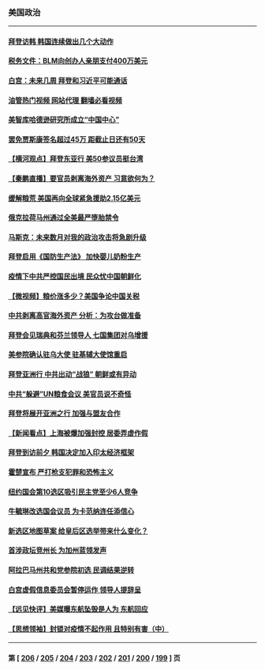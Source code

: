 ### 美国政治
---
#### [拜登访韩 韩国连续做出几个大动作](../../pages/ncid1078159/n13741304.md?05201245) 
#### [税务文件：BLM向创办人亲朋支付400万美元](../../pages/ncid1078159/n13741108.md?05201245) 
#### [白宫：未来几周 拜登和习近平可能通话](../../pages/ncid1078159/n13741150.md?05201245) 
#### [油管热门视频 网站代理 翻墙必看视频](http://209.222.30.114:81/youtube.html?05201245)
#### [美智库哈德逊研究所成立“中国中心”](../../pages/ncid1078159/n13741159.md?05201245) 
#### [罢免贾斯康签名超过45万 距截止日还有50天](../../pages/ncid1078159/n13741148.md?05201245) 
#### [【横河观点】拜登东亚行 美50参议员挺台湾](../../pages/ncid1078159/n13741104.md?05201245) 
#### [【秦鹏直播】要官员剥离海外资产 习意欲何为？](../../pages/ncid1078159/n13741091.md?05201245) 
#### [缓解粮荒 美国再向全球紧急援助2.15亿美元](../../pages/ncid1078159/n13741078.md?05201245) 
#### [俄克拉荷马州通过全美最严堕胎禁令](../../pages/ncid1078159/n13741074.md?05201245) 
#### [马斯克：未来数月对我的政治攻击将急剧升级](../../pages/ncid1078159/n13740174.md?05201245) 
#### [拜登启用《国防生产法》 加快婴儿奶粉生产](../../pages/ncid1078159/n13740929.md?05201245) 
#### [疫情下中共严控国民出境 民众忧中国朝鲜化](../../pages/ncid1078159/n13740920.md?05201245) 
#### [【微视频】粮价涨多少？美国争论中国关税](../../pages/ncid1078159/n13740815.md?05201245) 
#### [中共剥离高官海外资产 分析：为攻台做准备](../../pages/ncid1078159/n13740959.md?05201245) 
#### [拜登会见瑞典和芬兰领导人 七国集团对乌增援](../../pages/ncid1078159/n13740812.md?05201245) 
#### [美参院确认驻乌大使 驻基辅大使馆重启](../../pages/ncid1078159/n13740719.md?05201245) 
#### [拜登亚洲行 中共出动“战狼” 朝鲜或有异动](../../pages/ncid1078159/n13740664.md?05201245) 
#### [中共“躲避”UN粮食会议 美官员说不奇怪](../../pages/ncid1078159/n13740742.md?05201245) 
#### [拜登将展开亚洲之行 加强与盟友合作](../../pages/ncid1078159/n13740583.md?05201245) 
#### [【新闻看点】上海被爆加强封控 居委弄虚作假](../../pages/ncid1078159/n13740247.md?05201245) 
#### [拜登到访前夕 韩国决定加入印太经济框架](../../pages/ncid1078159/n13740458.md?05201245) 
#### [霍楚宣布 严打枪支犯罪和恐怖主义](../../pages/ncid1078159/n13740417.md?05201245) 
#### [纽约国会第10选区吸引民主党至少6人竞争](../../pages/ncid1078159/n13740441.md?05201245) 
#### [牛毓琳改选国会议员 为卡范纳连任添信心](../../pages/ncid1078159/n13740435.md?05201245) 
#### [新选区地图草案 给皇后区选举带来什么变化？](../../pages/ncid1078159/n13740438.md?05201245) 
#### [首涉政坛竞州长 为加州蓝领发声](../../pages/ncid1078159/n13740322.md?05201245) 
#### [阿拉巴马州共和党参院初选 民调结果逆转](../../pages/ncid1078159/n13740258.md?05201245) 
#### [白宫虚假信息委员会暂停运作 领导人提辞呈](../../pages/ncid1078159/n13740256.md?05201245) 
#### [【远见快评】美媒曝东航坠毁是人为 东航回应](../../pages/ncid1078159/n13740248.md?05201245) 
#### [【思想领袖】封锁对疫情不起作用 且特别有害（中）](../../pages/ncid1078159/n13735181.md?05201245) 

---
#### 第 [ [206](./206.md?05201245) / [205](./205.md?05201245) / [204](./204.md?05201245) / [203](./203.md?05201245) / [202](./202.md?05201245) / [201](./201.md?05201245) / [200](./200.md?05201245) / [199](./199.md?05201245) ] 页
